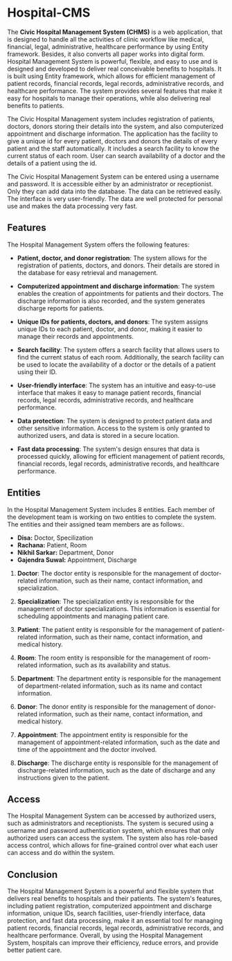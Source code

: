 # Hospital-CMS

<p>The <strong>Civic Hospital Management System (CHMS)</strong> is a web application, that is designed to handle all the activities of clinic workflow like medical, financial, legal, administrative, healthcare performance by using Entity framework. Besides, it also converts all paper works into digital form. Hospital Management System is powerful, flexible, and easy to use and is designed and developed to deliver real conceivable benefits to hospitals. It is built using Entity framework, which allows for efficient management of patient records, financial records, legal records, administrative records, and healthcare performance. The system provides several features that make it easy for hospitals to manage their operations, while also delivering real benefits to patients.</p>

<p>The Civic Hospital Management system includes registration of patients, doctors, donors storing their details into the system, and also computerized appointment and discharge information. The application has the facility to give a unique id for every patient, doctors and donors the details of every patient and the staff automatically. It includes a search facility to know the current status of each room. User can search availability of a doctor and the details of a patient using the id.</p>
<p>The Civic Hospital Management System can be entered using a username and password. It is accessible either by an administrator or receptionist. Only they can add data into the database. The data can be retrieved easily. The interface is very user-friendly. The data are well protected for personal use and makes the data processing very fast.</p>


## Features

The Hospital Management System offers the following features:

* **Patient, doctor, and donor registration**: The system allows for the registration of patients, doctors, and donors. Their details are stored in the database for easy retrieval and management.

* **Computerized appointment and discharge information**: The system enables the creation of appointments for patients and their doctors. The discharge information is also recorded, and the system generates discharge reports for patients.

* **Unique IDs for patients, doctors, and donors**: The system assigns unique IDs to each patient, doctor, and donor, making it easier to manage their records and appointments.

* **Search facility**: The system offers a search facility that allows users to find the current status of each room. Additionally, the search facility can be used to locate the availability of a doctor or the details of a patient using their ID.

* **User-friendly interface**: The system has an intuitive and easy-to-use interface that makes it easy to manage patient records, financial records, legal records, administrative records, and healthcare performance.

* **Data protection**: The system is designed to protect patient data and other sensitive information. Access to the system is only granted to authorized users, and data is stored in a secure location.

* **Fast data processing**: The system's design ensures that data is processed quickly, allowing for efficient management of patient records, financial records, legal records, administrative records, and healthcare performance.

## Entities
<p>In the Hospital Management System includes 8 entities. Each member of the development team is working on two entities to complete the system. The entities and their assigned team members are as follows:.</p>

<ul>
  <li><strong>Disa:</strong> Doctor, Specilization</li>
  <li><strong>Rachana:</strong> Patient, Room</li>
  <li><strong>Nikhil Sarkar:</strong> Department, Donor</li>
  <li><strong>Gajendra Suwal:</strong> Appointment, Discharge</li>
</ul>


1. **Doctor**: The doctor entity is responsible for the management of doctor-related information, such as their name, contact information, and specialization.

2. **Specialization**: The specialization entity is responsible for the management of doctor specializations. This information is essential for scheduling appointments and managing patient care.

3. **Patient**: The patient entity is responsible for the management of patient-related information, such as their name, contact information, and medical history.

4. **Room**: The room entity is responsible for the management of room-related information, such as its availability and status.

5. **Department**: The department entity is responsible for the management of department-related information, such as its name and contact information.

6. **Donor**: The donor entity is responsible for the management of donor-related information, such as their name, contact information, and medical history.

7. **Appointment**: The appointment entity is responsible for the management of appointment-related information, such as the date and time of the appointment and the doctor involved.

8. **Discharge**: The discharge entity is responsible for the management of discharge-related information, such as the date of discharge and any instructions given to the patient.

## Access

The Hospital Management System can be accessed by authorized users, such as administrators and receptionists. The system is secured using a username and password authentication system, which ensures that only authorized users can access the system. The system also has role-based access control, which allows for fine-grained control over what each user can access and do within the system.

## Conclusion

The Hospital Management System is a powerful and flexible system that delivers real benefits to hospitals and their patients. The system's features, including patient registration, computerized appointment and discharge information, unique IDs, search facilities, user-friendly interface, data protection, and fast data processing, make it an essential tool for managing patient records, financial records, legal records, administrative records, and healthcare performance. Overall, by using the Hospital Management System, hospitals can improve their efficiency, reduce errors, and provide better patient care.


  
